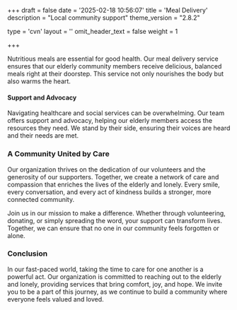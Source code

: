 +++
draft = false
date = '2025-02-18 10:56:07'
title = 'Meal Delivery'
description = "Local community support"
theme_version = "2.8.2"

type = 'cvn'
layout = ''
omit_header_text = false
weight = 1

+++

Nutritious meals are essential for good health. Our meal delivery service ensures that our elderly community members receive delicious, balanced meals right at their doorstep. This service not only nourishes the body but also warms the heart.<!--more-->

#### Support and Advocacy
Navigating healthcare and social services can be overwhelming. Our team offers support and advocacy, helping our elderly members access the resources they need. We stand by their side, ensuring their voices are heard and their needs are met.

### A Community United by Care
Our organization thrives on the dedication of our volunteers and the generosity of our supporters. Together, we create a network of care and compassion that enriches the lives of the elderly and lonely. Every smile, every conversation, and every act of kindness builds a stronger, more connected community.

Join us in our mission to make a difference. Whether through volunteering, donating, or simply spreading the word, your support can transform lives. Together, we can ensure that no one in our community feels forgotten or alone.

### Conclusion
In our fast-paced world, taking the time to care for one another is a powerful act. Our organization is committed to reaching out to the elderly and lonely, providing services that bring comfort, joy, and hope. We invite you to be a part of this journey, as we continue to build a community where everyone feels valued and loved.